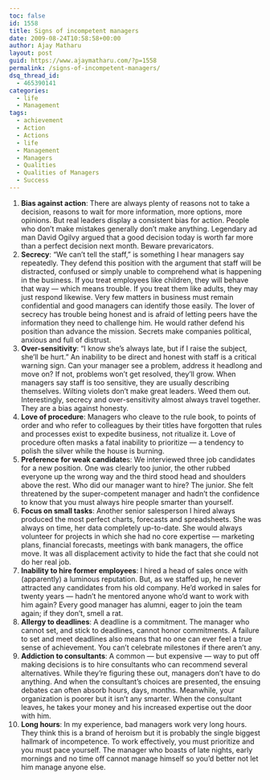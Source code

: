 ```yaml
---
toc: false
id: 1558
title: Signs of incompetent managers
date: 2009-08-24T10:58:58+00:00
author: Ajay Matharu
layout: post
guid: https://www.ajaymatharu.com/?p=1558
permalink: /signs-of-incompetent-managers/
dsq_thread_id:
  - 465390141
categories:
  - life
  - Management
tags:
  - achievement
  - Action
  - Actions
  - life
  - Management
  - Managers
  - Qualities
  - Qualities of Managers
  - Success
---
```

  1. **Bias against action**: There are always plenty of reasons not to take a decision, reasons to wait for more information, more options, more opinions. But real leaders display a consistent bias for action. People who don’t make mistakes generally don’t make anything. Legendary ad man David Ogilvy argued that a good decision today is worth far more than a perfect decision next month. Beware prevaricators.
  2. **Secrecy**: “We can’t tell the staff,” is something I hear managers say repeatedly. They defend this position with the argument that staff will be distracted, confused or simply unable to comprehend what is happening in the business. If you treat employees like children, they will behave that way — which means trouble. If you treat them like adults, they may just respond likewise. Very few matters in business must remain confidential and good managers can identify those easily. The lover of secrecy has trouble being honest and is afraid of letting peers have the information they need to challenge him. He would rather defend his position than advance the mission. Secrets make companies political, anxious and full of distrust.
  3. **Over-sensitivity**: “I know she’s always late, but if I raise the subject, she’ll be hurt.” An inability to be direct and honest with staff is a critical warning sign. Can your manager see a problem, address it headlong and move on? If not, problems won’t get resolved, they’ll grow. When managers say staff is too sensitive, they are usually describing themselves. Wilting violets don’t make great leaders. Weed them out. Interestingly, secrecy and over-sensitivity almost always travel together. They are a bias against honesty.
  4. **Love of procedure**: Managers who cleave to the rule book, to points of order and who refer to colleagues by their titles have forgotten that rules and processes exist to expedite business, not ritualize it. Love of procedure often masks a fatal inability to prioritize — a tendency to polish the silver while the house is burning.
  5. **Preference for weak candidate**s: We interviewed three job candidates for a new position. One was clearly too junior, the other rubbed everyone up the wrong way and the third stood head and shoulders above the rest. Who did our manager want to hire? The junior. She felt threatened by the super-competent manager and hadn’t the confidence to know that you must always hire people smarter than yourself.
  6. **Focus on small tasks**: Another senior salesperson I hired always produced the most perfect charts, forecasts and spreadsheets. She was always on time, her data completely up-to-date. She would always volunteer for projects in which she had no core expertise — marketing plans, financial forecasts, meetings with bank managers, the office move. It was all displacement activity to hide the fact that she could not do her real job.
  7. **Inability to hire former employees**: I hired a head of sales once with (apparently) a luminous reputation. But, as we staffed up, he never attracted any candidates from his old company. He’d worked in sales for twenty years — hadn’t he mentored anyone who’d want to work with him again? Every good manager has alumni, eager to join the team again; if they don’t, smell a rat.
  8. **Allergy to deadlines**: A deadline is a commitment. The manager who cannot set, and stick to deadlines, cannot honor commitments. A failure to set and meet deadlines also means that no one can ever feel a true sense of achievement. You can’t celebrate milestones if there aren’t any.
  9. **Addiction to consultants**: A common — but expensive — way to put off making decisions is to hire consultants who can recommend several alternatives. While they’re figuring these out, managers don’t have to do anything. And when the consultant’s choices are presented, the ensuing debates can often absorb hours, days, months. Meanwhile, your organization is poorer but it isn’t any smarter. When the consultant leaves, he takes your money and his increased expertise out the door with him.
 10. **Long hours**: In my experience, bad managers work very long hours. They think this is a brand of heroism but it is probably the single biggest hallmark of incompetence. To work effectively, you must prioritize and you must pace yourself. The manager who boasts of late nights, early mornings and no time off cannot manage himself so you’d better not let him manage anyone else.
